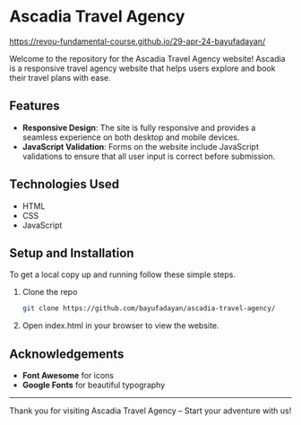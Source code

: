 # Ascadia Travel Agency

https://revou-fundamental-course.github.io/29-apr-24-bayufadayan/

Welcome to the repository for the Ascadia Travel Agency website! Ascadia is a responsive travel agency website that helps users explore and book their travel plans with ease.

## Features

- **Responsive Design**: The site is fully responsive and provides a seamless experience on both desktop and mobile devices.
- **JavaScript Validation**: Forms on the website include JavaScript validations to ensure that all user input is correct before submission.

## Technologies Used

- HTML
- CSS
- JavaScript

## Setup and Installation

To get a local copy up and running follow these simple steps.

1. Clone the repo
   ```bash
   git clone https://github.com/bayufadayan/ascadia-travel-agency/

2. Open index.html in your browser to view the website.


## Acknowledgements
- **Font Awesome** for icons
- **Google Fonts** for beautiful typography

---

Thank you for visiting Ascadia Travel Agency – Start your adventure with us!
